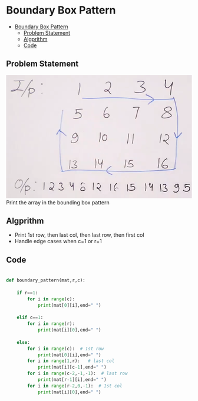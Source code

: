 # Boundary Box Pattern 
- [Boundary Box Pattern](#boundary-box-pattern)
  - [Problem Statement](#problem-statement)
  - [Algprithm](#algprithm)
  - [Code](#code)

## Problem Statement 
![](Assets/2023-03-10-16-15-32.png)
Print the array in the bounding box pattern

## Algprithm
- Print 1st row, then last col, then last row, then first col
- Handle edge cases when c=1 or r=1

## Code 
```python

def boundary_pattern(mat,r,c):
    
    if r==1:
        for i in range(c):
            print(mat[0][i],end=" ")
            
    elif c==1:
        for i in range(r):
            print(mat[i][0],end=" ")
            
    else:
        for i in range(c):  # 1st row
            print(mat[0][i],end=" ")
        for i in range(1,r):   # last col
            print(mat[i][c-1],end=" ")
        for i in range(c-2,-1,-1):  # last row
            print(mat[r-1][i],end=" ")
        for i in range(r-2,0,-1):  # 1st col
            print(mat[i][0],end=" ")
```